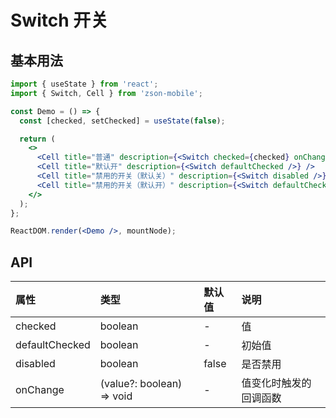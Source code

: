 # Switch 开关

## 基本用法

```jsx
import { useState } from 'react';
import { Switch, Cell } from 'zson-mobile';

const Demo = () => {
  const [checked, setChecked] = useState(false);

  return (
    <>
      <Cell title="普通" description={<Switch checked={checked} onChange={setChecked} />} />
      <Cell title="默认开" description={<Switch defaultChecked />} />
      <Cell title="禁用的开关（默认关）" description={<Switch disabled />} />
      <Cell title="禁用的开关（默认开）" description={<Switch defaultChecked disabled />} />
    </>
  );
};

ReactDOM.render(<Demo />, mountNode);
```

## API

| 属性           | 类型                      | 默认值 | 说明                   |
| :------------- | :------------------------ | :----- | :--------------------- |
| checked        | boolean                   | -      | 值                     |
| defaultChecked | boolean                   | -      | 初始值                 |
| disabled       | boolean                   | false  | 是否禁用               |
| onChange       | (value?: boolean) => void | -      | 值变化时触发的回调函数 |
